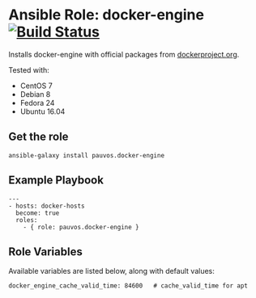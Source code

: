 # Ansible Role: docker-engine [![Build Status](https://travis-ci.org/pauvos/ansible-role-docker-engine.svg?branch=master)](https://travis-ci.org/pauvos/ansible-role-docker-engine)

Installs docker-engine with official packages from [dockerproject.org](https://dockerproject.org/).

Tested with:

* CentOS 7
* Debian 8
* Fedora 24
* Ubuntu 16.04

## Get the role

    ansible-galaxy install pauvos.docker-engine

## Example Playbook

    ---
    - hosts: docker-hosts
      become: true
      roles:
        - { role: pauvos.docker-engine }

## Role Variables

Available variables are listed below, along with default values:

    docker_engine_cache_valid_time: 84600   # cache_valid_time for apt
